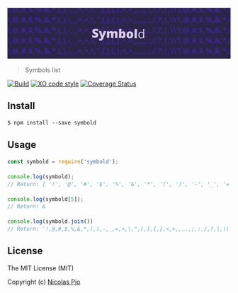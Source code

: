 ![Symbold](https://raw.githubusercontent.com/NicolasPio/symbold/master/symbold.png)
> Symbols list


[![Build](https://travis-ci.org/NicolasPio/symbold.svg?branch=master)](https://travis-ci.org/NicolasPio/symbold)
[![XO code style](https://img.shields.io/badge/code_style-XO-5ed9c7.svg)](https://github.com/sindresorhus/xo)
[![Coverage Status](https://coveralls.io/repos/github/NicolasPio/symbold/badge.svg?branch=master)](https://coveralls.io/github/NicolasPio/symbold?branch=master)

## Install
```
$ npm install --save symbold
```

## Usage
```javascript
const symbold = require('symbold');

console.log(symbold);
// Return: [ '!', '@', '#', '$', '%', '&', '*', '(', ')', '-', '_', '=', '+', '\'', '"', '[', ']', '{', '}', '<', '>', ',', '.', ';', ':', '/', '?', '|', '\\' ]

console.log(symbold[5]);
// Return: &

console.log(symbold.join())
// Return: '!,@,#,$,%,&,*,(,),-,_,=,+,\,",[,],{,},<,>,,,.,;,:,/,?,|,\\'
```

## License
The MIT License (MIT)

Copyright (c) [Nicolas Pio](https://github.com/NicolasPio)
